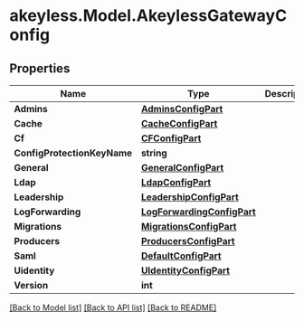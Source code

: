 # akeyless.Model.AkeylessGatewayConfig
## Properties

Name | Type | Description | Notes
------------ | ------------- | ------------- | -------------
**Admins** | [**AdminsConfigPart**](AdminsConfigPart.md) |  | [optional] 
**Cache** | [**CacheConfigPart**](CacheConfigPart.md) |  | [optional] 
**Cf** | [**CFConfigPart**](CFConfigPart.md) |  | [optional] 
**ConfigProtectionKeyName** | **string** |  | [optional] 
**General** | [**GeneralConfigPart**](GeneralConfigPart.md) |  | [optional] 
**Ldap** | [**LdapConfigPart**](LdapConfigPart.md) |  | [optional] 
**Leadership** | [**LeadershipConfigPart**](LeadershipConfigPart.md) |  | [optional] 
**LogForwarding** | [**LogForwardingConfigPart**](LogForwardingConfigPart.md) |  | [optional] 
**Migrations** | [**MigrationsConfigPart**](MigrationsConfigPart.md) |  | [optional] 
**Producers** | [**ProducersConfigPart**](ProducersConfigPart.md) |  | [optional] 
**Saml** | [**DefaultConfigPart**](DefaultConfigPart.md) |  | [optional] 
**Uidentity** | [**UIdentityConfigPart**](UIdentityConfigPart.md) |  | [optional] 
**Version** | **int** |  | [optional] 

[[Back to Model list]](../README.md#documentation-for-models) [[Back to API list]](../README.md#documentation-for-api-endpoints) [[Back to README]](../README.md)

